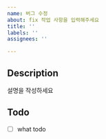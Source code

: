 ```yaml
---
name: 버그 수정
about: fix 작업 사항을 입력해주세요
title: ''
labels: ''
assignees: ''

---
```


## Description

설명을 작성하세요

## Todo

- [ ] what todo
